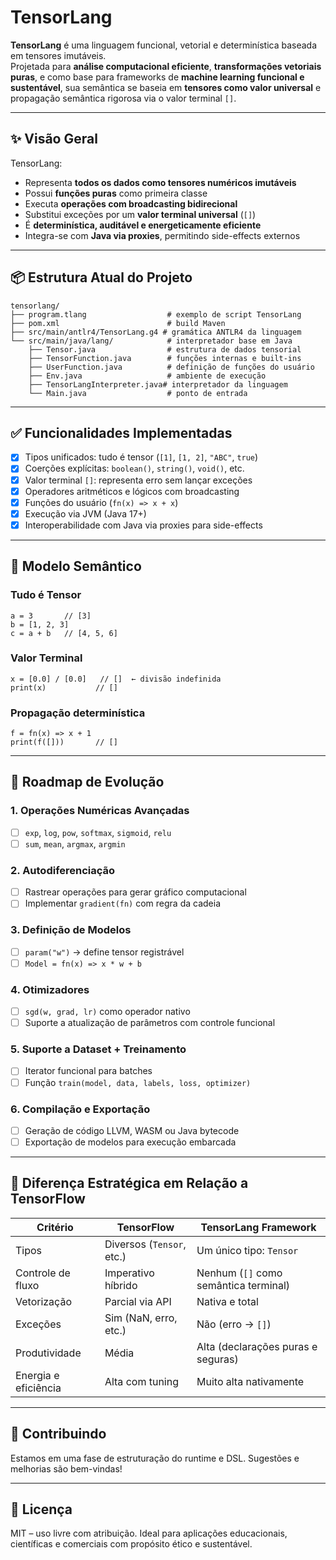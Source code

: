 
# TensorLang

**TensorLang** é uma linguagem funcional, vetorial e determinística baseada em tensores imutáveis.  
Projetada para **análise computacional eficiente**, **transformações vetoriais puras**, e como base para frameworks de **machine learning funcional e sustentável**, sua semântica se baseia em **tensores como valor universal** e propagação semântica rigorosa via o valor terminal `[]`.

---

## ✨ Visão Geral

TensorLang:

- Representa **todos os dados como tensores numéricos imutáveis**
- Possui **funções puras** como primeira classe
- Executa **operações com broadcasting bidirecional**
- Substitui exceções por um **valor terminal universal** (`[]`)
- É **determinística, auditável e energeticamente eficiente**
- Integra-se com **Java via proxies**, permitindo side-effects externos

---

## 📦 Estrutura Atual do Projeto

```
tensorlang/
├── program.tlang                  # exemplo de script TensorLang
├── pom.xml                        # build Maven
├── src/main/antlr4/TensorLang.g4 # gramática ANTLR4 da linguagem
└── src/main/java/lang/            # interpretador base em Java
    ├── Tensor.java                # estrutura de dados tensorial
    ├── TensorFunction.java        # funções internas e built-ins
    ├── UserFunction.java          # definição de funções do usuário
    ├── Env.java                   # ambiente de execução
    ├── TensorLangInterpreter.java# interpretador da linguagem
    └── Main.java                  # ponto de entrada
```

---

## ✅ Funcionalidades Implementadas

- [x] Tipos unificados: tudo é tensor (`[1]`, `[1, 2]`, `"ABC"`, `true`)
- [x] Coerções explícitas: `boolean()`, `string()`, `void()`, etc.
- [x] Valor terminal `[]`: representa erro sem lançar exceções
- [x] Operadores aritméticos e lógicos com broadcasting
- [x] Funções do usuário (`fn(x) => x + x`)
- [x] Execução via JVM (Java 17+)
- [x] Interoperabilidade com Java via proxies para side-effects

---

## 🧠 Modelo Semântico

### Tudo é Tensor

```tlang
a = 3       // [3]
b = [1, 2, 3]
c = a + b   // [4, 5, 6]
```

### Valor Terminal

```tlang
x = [0.0] / [0.0]   // []  ← divisão indefinida
print(x)           // []
```

### Propagação determinística

```tlang
f = fn(x) => x + 1
print(f([]))       // []
```

---

## 🔭 Roadmap de Evolução

### 1. Operações Numéricas Avançadas
- [ ] `exp`, `log`, `pow`, `softmax`, `sigmoid`, `relu`
- [ ] `sum`, `mean`, `argmax`, `argmin`

### 2. Autodiferenciação
- [ ] Rastrear operações para gerar gráfico computacional
- [ ] Implementar `gradient(fn)` com regra da cadeia

### 3. Definição de Modelos
- [ ] `param("w")` → define tensor registrável
- [ ] `Model = fn(x) => x * w + b`

### 4. Otimizadores
- [ ] `sgd(w, grad, lr)` como operador nativo
- [ ] Suporte a atualização de parâmetros com controle funcional

### 5. Suporte a Dataset + Treinamento
- [ ] Iterator funcional para batches
- [ ] Função `train(model, data, labels, loss, optimizer)`

### 6. Compilação e Exportação
- [ ] Geração de código LLVM, WASM ou Java bytecode
- [ ] Exportação de modelos para execução embarcada

---

## 🌱 Diferença Estratégica em Relação a TensorFlow

| Critério               | TensorFlow                | TensorLang Framework                   |
|------------------------|---------------------------|----------------------------------------|
| Tipos                  | Diversos (`Tensor`, etc.) | Um único tipo: `Tensor`                |
| Controle de fluxo      | Imperativo híbrido        | Nenhum (`[]` como semântica terminal)  |
| Vetorização            | Parcial via API           | Nativa e total                         |
| Exceções               | Sim (NaN, erro, etc.)     | Não (erro → `[]`)                      |
| Produtividade          | Média                     | Alta (declarações puras e seguras)     |
| Energia e eficiência   | Alta com tuning           | Muito alta nativamente                 |

---

## 🤝 Contribuindo

Estamos em uma fase de estruturação do runtime e DSL. Sugestões e melhorias são bem-vindas!

---

## 📜 Licença

MIT – uso livre com atribuição. Ideal para aplicações educacionais, científicas e comerciais com propósito ético e sustentável.


